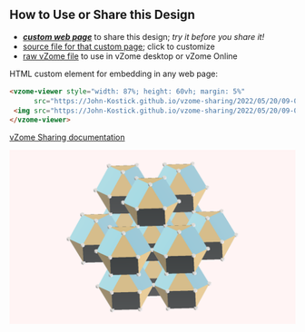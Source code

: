 
## How to Use or Share this Design

 - [***custom web page***][post] to share this design; *try it before you share it!*
 - [source file for that custom page][source]; click to customize
 - [raw vZome file][raw] to use in vZome desktop or vZome Online
 
 HTML custom element for embedding in any web page:
 ```html
<vzome-viewer style="width: 87%; height: 60vh; margin: 5%"
       src="https://John-Kostick.github.io/vzome-sharing/2022/05/20/09-03-06-FCC-with-cuboctas/FCC-with-cuboctas.vZome" >
  <img src="https://John-Kostick.github.io/vzome-sharing/2022/05/20/09-03-06-FCC-with-cuboctas/FCC-with-cuboctas.png" />
</vzome-viewer>
 ```

[vZome Sharing documentation](https://vzome.github.io/vzome/sharing.html#how-it-works)

![Image](<FCC-with-cuboctas.png>)


[post]: <https://John-Kostick.github.io/vzome-sharing/2022/05/20/FCC-with-cuboctas-09-03-06.html>
[source]: <https://github.com/John-Kostick/vzome-sharing/edit/main/_posts/2022-05-20-FCC-with-cuboctas-09-03-06.md>
[raw]: <https://raw.githubusercontent.com/John-Kostick/vzome-sharing/main/2022/05/20/09-03-06-FCC-with-cuboctas/FCC-with-cuboctas.vZome>